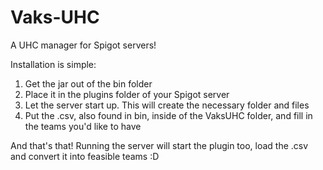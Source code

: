 # Vaks-UHC
A UHC manager for Spigot servers!

Installation is simple:
1. Get the jar out of the bin folder
2. Place it in the plugins folder of your Spigot server
3. Let the server start up. This will create the necessary folder and files
4. Put the .csv, also found in bin, inside of the VaksUHC folder, and fill in the teams you'd like to have

And that's that! Running the server will start the plugin too, load the .csv and convert it into feasible teams :D
